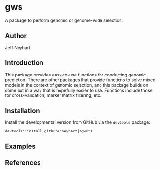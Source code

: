 # gws
A package to perform genomic or genome-wide selection.

## Author
Jeff Neyhart

## Introduction
This package provides easy-to-use functions for conducting genomic prediction. 
There are other packages that provide functions to solve mixed models in the
context of genomic selection, and this package builds on some but in a way that
is hopefully easier to use. Functions include those for cross-validation, marker
matrix filtering, etc.

## Installation

Install the developmental version from GitHub via the `devtools` package:
```
devtools::install_github("neyhartj/gws")
```

## Examples


## References
